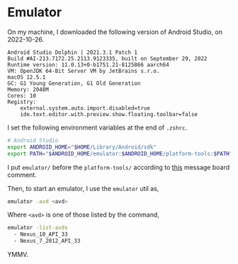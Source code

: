 # Emulator

On my machine, I downloaded the following version of Android Studio,  on 2022-10-26.

```
Android Studio Dolphin | 2021.3.1 Patch 1
Build #AI-213.7172.25.2113.9123335, built on September 29, 2022
Runtime version: 11.0.13+0-b1751.21-8125866 aarch64
VM: OpenJDK 64-Bit Server VM by JetBrains s.r.o.
macOS 12.5.1
GC: G1 Young Generation, G1 Old Generation
Memory: 2048M
Cores: 10
Registry:
    external.system.auto.import.disabled=true
    ide.text.editor.with.preview.show.floating.toolbar=false
```

I set the following environment variables at the end of `.zshrc`.

```bash
# Android Studio
export ANDROID_HOME="$HOME/Library/Android/sdk"
export PATH="$ANDROID_HOME/emulator:$ANDROID_HOME/platform-tools:$PATH"
```

I put `emulator/` before the `platform-tools/` according to [this](https://issuetracker.google.com/issues/37137213#comment24) message board comment.

Then, to start an emulator, I use the `emulator` util as,

```bash
emulator -avd <avd>
```

Where `<avd>` is one of those listed by the command,

```bash
emulator -list-avds
  - Nexus_10_API_33
  - Nexus_7_2012_API_33
```

YMMV.